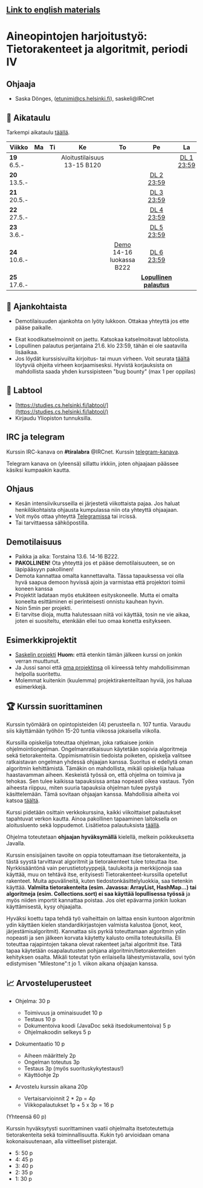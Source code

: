 ## [Link to english materials](pages/)

# Aineopintojen harjoitustyö: Tietorakenteet ja algoritmit, periodi IV

## Ohjaaja

* Saska Dönges, (etunimi@cs.helsinki.fi), saskeli@IRCnet

## :calendar: Aikataulu

Tarkempi aikataulu [täällä](sivut/aikataulu.md).

|  Viikko | Ma | Ti | Ke | To | Pe | La | Su |
|---------------------------|:--:|:--:|:----------------------------:|:--:|:----------------------:|:--:|:----------:|
| **19** 6.5.- |  |  | Aloitustilaisuus 13-15 B120 |  |  | [DL 1 23:59](sivut/aikataulu.md#viikko-1) |  |
| **20** 13.5.- |  |  | |  | [DL 2 23:59](sivut/aikataulu.md#viikko-2) |  |  |
| **21** 20.5.- |  |  |  |  | [DL 3 23:59](sivut/aikataulu.md#viikko-3) |  |  |
| **22** 27.5.- |  |  |  |  | [DL 4 23:59](sivut/aikataulu.md#viikko-4) |  |  |
| **23** 3.6.- |  |  |  |  | [DL 5 23:59](sivut/aikataulu.md#viikko-5) |  |  |
| **24** 10.6.- |  |  |  | [Demo](sivut/aikataulu.md#demo-tilaisuus) 14-16<br/>luokassa B222 | [DL 6 23:59](sivut/aikataulu.md#viikko-6) |  |  |
| **25** 17.6.- |  |  |  |  |  **[Lopullinen palautus](sivut/aikataulu.md#lopullinen-palautus-perjantaina-216-klo-2359)** |  |  |

## :mega: Ajankohtaista

* Demotilaisuuden ajankohta on lyöty lukkoon. Ottakaa yhteyttä jos ette pääse paikalle.
<!-- * Doodle linkki demotilaisuuden aikatauluttamiseksi on lähetetty kurssille ilmoittautuneille opiskelijoille. Sähköposti on lähtenyt siihen osoitteseen mikä on weboodiin rekisteröity.-->
 * Ekat koodikatselmoinnit on jaettu. Katsokaa katselmoitavat labtoolista.
 * Lopullinen palautus perjantaina 21.6. klo 23:59, tähän ei ole saatavilla lisäaikaa.
 * Jos löydät kurssisivuilta kirjoitus- tai muun virheen. Voit seurata [täältä](https://github.com/mluukkai/ohjelmistotekniikka-kevat2019/blob/master/web/typokorjaukset.md) löytyviä ohjeita virheen korjaamisesksi. Hyvistä korjauksista on mahdollista saada yhden kurssipisteen "bug bounty" (max 1 per oppilas)

## :notebook: Labtool

 * [https://studies.cs.helsinki.fi/labtool/](https://studies.cs.helsinki.fi/labtool/)
 * Kirjaudu Yliopiston tunnuksilla.

## IRC ja telegram
Kurssin IRC-kanava on **#tiralabra** @IRCnet.
Kurssin [telegram-kanava](https://t.me/tkttiralabra).

Telegram kanava on (yleensä) sillattu irkkiin, joten ohjaajaan päässee käsiksi kumpaakin kautta.

## Ohjaus

* Kesän intensiivikursseilla ei järjestetä viikottaista pajaa. Jos haluat henkilökohtaista ohjausta kumpulassa niin ota yhteyttä ohjaajaan.
* Voit myös ottaa yhteyttä [Telegramissa](https://t.me/tkttiralabra) tai ircissä.
* Tai tarvittaessa sähköpostilla.

<!--### Algopaja

* Pajaohjausta järjestetään parjantaisin [algoritmipajan](https://courses.helsinki.fi/en/tkt20000/126082463) yhteydessä. BK107 15-18.
* Algopajasta voi myös muihin aikoihin pyytää apua aloritmeihin liittyen.
-->
## Demotilaisuus

* Paikka ja aika: Torstaina 13.6. 14-16 B222. <!--Suunnitelma on laittaa pari viikkoa kurssin alun jälkeen doodle kysely sopivimman demo-ajan löytämiseksi.-->
* **PAKOLLINEN!** Ota yhteyttä jos et pääse demotilaisuuteen, se on läpipääsyyn pakollinen!
* Demota kannattaa omalta kannettavalta. Tässa tapauksessa voi olla hyvä saapua demoon hyvissä ajoin ja varmistaa että projektori toimii koneen kanssa
* Projektit ladataan myös etukäteen esityskoneelle. Mutta ei omalta koneelta esittäminen ei perinteisesti onnistu kauhean hyvin.
* Noin 5min per projekti.
* Ei tarvitse dioja, mutta halutessaan niitä voi käyttää, tosin ne vie aikaa, joten ei suositeltu, etenkään ellei tuo omaa konetta esitykseen.

## Esimerkkiprojektit

* [Saskelin projekti](https://github.com/saskeli/NonogramSolver_TiRa) **Huom:** että etenkin tämän jälkeen kurssi on jonkin verran muuttunut.
* Ja Jussi sanoi että [oma projektinsa](https://github.com/yussiv/Compress) oli kiireessä tehty mahdollisimman helpolla suoritettu.
* Molemmat kuitenkin (kuulemma) projektirakenteiltaan hyviä, jos haluaa esimerkkejä.

## :trophy: Kurssin suorittaminen
Kurssin työmäärä on opintopisteiden (4) perusteella n. 107 tuntia. Varaudu siis käyttämään työhön 15-20 tuntia viikossa jokaisella viikolla.

Kurssilla opiskelija toteuttaa ohjelman, joka ratkaisee jonkin ohjelmointiongelman. Ongelmanratkaisuun käytetään sopivia algoritmeja sekä tietorakenteita. Oppimismatriisin tiedoista poiketen, opiskelja valitsee ratkaistavan ongelman yhdessä ohjaajan kanssa. Suoritus ei edellytä oman algoritmin kehittämistä. Tämäkin on mahdollista, mikäli opiskelija haluaa haastavamman aiheen. Keskeistä työssä on, että ohjelma on toimiva ja tehokas. Sen tulee kaikissa tapauksissa antaa nopeasti oikea vastaus. Työn aiheesta riippuu, miten suuria tapauksia ohjelman tulee pystyä käsittelemään. Tämä sovitaan ohjaajan kanssa. Mahdollisia aiheita voi katsoa [täältä](sivut/aiheet.md).

Kurssi pidetään osittain verkkokurssina, kaikki viikoittaiset palautukset tapahtuvat verkon kautta. Ainoa pakollinen tapaaminen laitoksella on aloitusluento sekä loppudemot. Lisätietoa palautuksista [täällä](sivut/palautukset.md).

Ohjelma toteutetaan **ohjaajan hyväksymällä** kielellä, melkein poikkeuksetta Javalla.

Kurssin ensisijainen tavoite on oppia toteuttamaan itse tietorakenteita, ja tästä syystä tarvittavat algoritmit ja tietorakenteet tulee toteuttaa itse. Nyrkkisääntönä vain perustietotyyppejä, taulukoita ja merkkijonoja saa käyttää, muu on tehtävä itse, erityisesti Tietorakenteet-kurssilla opetellut rakenteet. Muita apuvälineitä, kuten tiedostonkäsittelyluokkia, saa tietenkin käyttää. **Valmiita tietorakenteita (esim. Javassa: ArrayList, HashMap...) tai algoritmeja (esim. Collections.sort) ei saa käyttää lopullisessa työssä** ja myös niiden importit kannattaa poistaa. Jos olet epävarma jonkin luokan käyttämisestä, kysy ohjaajalta.

Hyväksi koettu tapa tehdä työ vaiheittain on laittaa ensin kuntoon algoritmin ydin käyttäen kielen standardikirjastojen valmista kalustoa (jonot, keot, järjestämisalgoritmit). Kannattaa siis pyrkiä toteuttamaan algoritmin ydin nopeasti ja sen jälkeen korvata käytetty kalusto omilla toteutuksilla. Eli toteuttaa rajapintojen takana olevat rakenteet ja/tai algoritmit itse.  Tätä tapaa käytetään osapalautusten pohjana algoritmin/tietorakenteiden kehityksen osalta. Mikäli toteutat työn erilaisella lähestymistavalla, sovi työn edistymisen "Milestone":t jo 1. viikon aikana ohjaajan kanssa.

## :chart_with_upwards_trend: Arvosteluperusteet
* Ohjelma: 30 p
   * Toimivuus ja ominaisuudet 10 p
   * Testaus 10 p
   * Dokumentoiva koodi (JavaDoc sekä itsedokumentoiva) 5 p
   * Ohjelmakoodin selkeys 5 p

* Dokumentaatio 10 p
   * Aiheen määrittely 2p
   * Ongelman toteutus 3p
   * Testaus 3p (myös suorituskykytestaus!)
   * Käyttöohje 2p

* Arvostelu kurssin aikana 20p
    * Vertaisarvioinnit 2 * 2p = 4p
    * Viikkopalautukset 1p +  5 x 3p = 16 p

(Yhteensä 60 p)

Kurssin hyväksytysti suorittaminen vaatii ohjelmalta itsetoteutettuja tietorakenteita sekä toiminnallisuutta. Kukin työ arvioidaan omana kokonaisuutenaan, alla viitteelliset pisterajat.

* 5: 50 p
* 4: 45 p
* 3: 40 p
* 2: 35 p
* 1: 30 p
